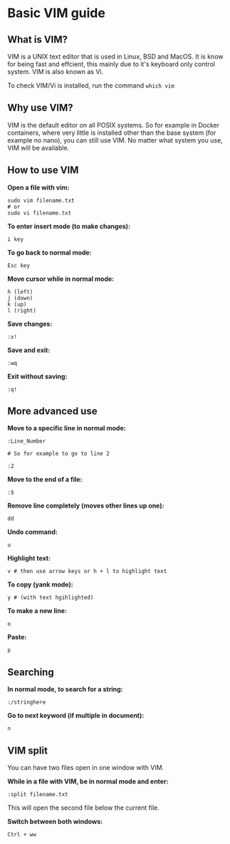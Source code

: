# Basic VIM guide

## What is VIM?

VIM is a UNIX text editor that is used in Linux, BSD and MacOS. It is know for being fast and effcient, this mainly due to it's keyboard only control system. VIM is also known as Vi. 

To check VIM/Vi is installed, run the command `which vim`

## Why use VIM?

VIM is the default editor on all POSIX systems. So for example in Docker containers, where very little is installed other than the base system (for example no nano), you can still use VIM. No matter what system you use, VIM will be available.

## How to use VIM 

**Open a file with vim:**

```
sudo vim filename.txt
# or
sudo vi filename.txt
```

**To enter insert mode (to make changes):**

```
i key
```

**To go back to normal mode:**

```
Esc key
```

**Move cursor while in normal mode:**

```
h (left)
j (down)
k (up)
l (right)
```

**Save changes:**

```
:x!
```

**Save and exit:**

```
:wq
```

**Exit without saving:**

```
:q!
```

## More advanced use

**Move to a specific line in normal mode:**

```
:Line_Number

# So for example to go to line 2 

:2
```

**Move to the end of a file:**

```
:$
```

**Remove line completely (moves other lines up one):**

```
dd
```

**Undo command:**

```
u
```

**Highlight text:**

```
v # then use arrow keys or h + l to highlight text
```

**To copy (yank mode):**

```
y # (with text hgihlighted)
```

**To make a new line:**

```
o
```

**Paste:**

```
p
```

## Searching

**In normal mode, to search for a string:**

```
:/stringhere
```

**Go to next keyword (if multiple in document):**

```
n 
```

## VIM split

You can have two files open in one window with VIM.

**While in a file with VIM, be in normal mode and enter:**

```
:split filename.txt
```

This will open the second file below the current file.

**Switch between both windows:**

```
Ctrl + ww
```